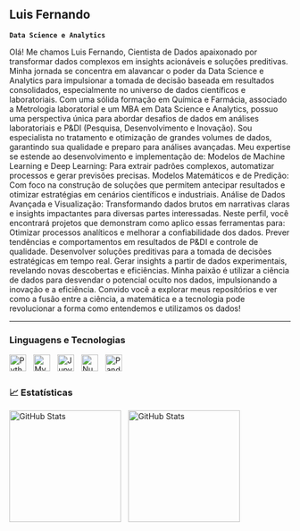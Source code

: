 ## Luis Fernando

**`Data Science e Analytics`**

Olá! Me chamos Luis Fernando, Cientista de Dados apaixonado por transformar dados complexos em insights acionáveis e soluções preditivas. Minha jornada se concentra em alavancar o poder da Data Science e Analytics para impulsionar a tomada de decisão baseada em resultados consolidados, especialmente no universo de dados científicos e laboratoriais. Com uma sólida formação em Química e Farmácia, associado a Metrologia laboratorial e um MBA em Data Science e Analytics, possuo uma perspectiva única para abordar desafios de dados em análises laboratoriais e P&DI (Pesquisa, Desenvolvimento e Inovação). Sou especialista no tratamento e otimização de grandes volumes de dados, garantindo sua qualidade e preparo para análises avançadas. Meu expertise se estende ao desenvolvimento e implementação de: Modelos de Machine Learning e Deep Learning: Para extrair padrões complexos, automatizar processos e gerar previsões precisas. Modelos Matemáticos e de Predição: Com foco na construção de soluções que permitem antecipar resultados e otimizar estratégias em cenários científicos e industriais. Análise de Dados Avançada e Visualização: Transformando dados brutos em narrativas claras e insights impactantes para diversas partes interessadas. Neste perfil, você encontrará projetos que demonstram como aplico essas ferramentas para: Otimizar processos analíticos e melhorar a confiabilidade dos dados. Prever tendências e comportamentos em resultados de P&DI e controle de qualidade. Desenvolver soluções preditivas para a tomada de decisões estratégicas em tempo real. Gerar insights a partir de dados experimentais, revelando novas descobertas e eficiências. Minha paixão é utilizar a ciência de dados para desvendar o potencial oculto nos dados, impulsionando a inovação e a eficiência. Convido você a explorar meus repositórios e ver como a fusão entre a ciência, a matemática e a tecnologia pode revolucionar a forma como entendemos e utilizamos os dados!

---

### Linguagens e Tecnologias

<img 
    align="left" 
    alt="Python" 
    title="Python"
    width="30px" 
    style="padding-right: 10px;" 
    img src="https://cdn.jsdelivr.net/gh/devicons/devicon@latest/icons/python/python-original.svg" 
  />


<img 
    align="left" 
    alt="MySQL" 
    title="MySQL"
    width="30px" 
    style="padding-right: 10px;"
    img src="https://cdn.jsdelivr.net/gh/devicons/devicon@latest/icons/mysql/mysql-original-wordmark.svg"
  />

  <img 
    align="left" 
    alt="Jupyter" 
    title="Jupyter"
    width="30px" 
    style="padding-right: 10px;" 
  img src="https://cdn.jsdelivr.net/gh/devicons/devicon@latest/icons/jupyter/jupyter-original-wordmark.svg"
   />

<img 
    align="left" 
    alt="NumPy" 
    title="NumPy"
    width="30px" 
    style="padding-right: 10px;" 
    img src="https://cdn.jsdelivr.net/gh/devicons/devicon@latest/icons/numpy/numpy-original-wordmark.svg"
  />

  <img 
    align="left" 
    alt="Pandas" 
    title="Pandas"
    width="30px" 
    style="padding-right: 10px;"
    src="https://cdn.jsdelivr.net/gh/devicons/devicon@latest/icons/pandas/pandas-original-wordmark.svg"
    />

<br/>
<br/>

###  📈 Estatísticas

<pt>
<img
align="left"
alt="GitHub Stats"
height="200"
style="padding-right: 10px;"
src= "https://github-readme-stats.vercel.app/api?username=Ls-max-oss_icons=true&theme=tokyonight&layout=compact&custom_title=Tecnologias&langs_count=7"
/>

<img
  align="left"
  alt="GitHub Stats"
  height="200"
  src= "https://github-redname-status.vercel.app/api/top-langs/?username=Ls-max-oss&theme=transparent&layout=compact&custom_title=Tecnologia&langs_count=7"
/>



    

